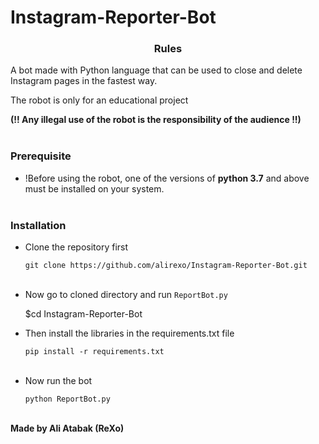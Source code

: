 # Instagram-Reporter-Bot
<h3><p align="center">Rules</p></h3>

A bot made with Python language that can be used to close and delete Instagram pages in the fastest way.

The robot is only for an educational project

<b>(!! Any illegal use of the robot is the responsibility of the audience !!)</b></br></br>
 
 
  
<h3><p align="left">Prerequisite</p></h3>
  
- !Before using the robot, one of the versions of <b>python 3.7</b> and above must be installed on your system.</br></br>
 

  
<h3><p align="left">Installation</p></h3>

- Clone the repository first 
   
   `git clone https://github.com/alirexo/Instagram-Reporter-Bot.git`</br></br>
    
 
 - Now go to cloned directory and run `ReportBot.py`</br>

    $cd Instagram-Reporter-Bot
 
 - Then install the libraries in the requirements.txt file
  
    `pip install -r requirements.txt`</br></br>
 
  
  
 - Now run the bot
  
    `python ReportBot.py`</br></br>
 

  
  <b>Made by Ali Atabak (ReXo)</b>
